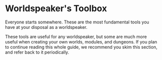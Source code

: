 # Worldspeaker's Toolbox

Everyone starts somewhere. These are the most fundamental tools you have at your disposal as a worldspeaker. 

These tools are useful for any worldspeaker, but some are much more useful when creating your own worlds, modules, and dungeons. If you plan to continue reading this whole guide, we recommend you skim this section, and refer back to it periodically.
